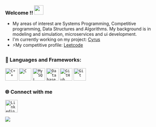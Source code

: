 ### Welcome !! <img src="https://raw.githubusercontent.com/MartinHeinz/MartinHeinz/master/wave.gif" width="30px">

-  My areas of interest are  Systems Programming, Competitive programming, Data Structures and Algorithms. My background is in modeling and simulation, microservices and ui development.
-  I'm currently working on my project: [Cyrus](https://github.com/BreeDurbin/cyrus)
-  ⚡My competitive profile: [Leetcode](https://leetcode.com/BreeDurbin)
 
 ### 🔧 Languages and Frameworks:

<code><img width="40px" src="https://img.icons8.com/color/4x/c-plus-plus-logo.png" title="C++"/></code>
<code><img width="40px" src="https://img.icons8.com/color/3x/c-programming.png" title="C"/></code>
<code><img width="40px" src="https://img.icons8.com/ios/4x/00758f/mysql-logo.png" title="MySQL"/></code>
<code><img width="40px" src="https://img.icons8.com/dusk/64/000000/database-restore.png" title="Database"/></code>
<code><img width="40px" src="https://img.icons8.com/fluent/8x/github.png" title="GitHub"/></code>
<code><img width="40px" src="https://img.icons8.com/color/2x/git.png" title="Git"/></code>

### 🌐 Connect with me 
<code><a href="https://www.linkedin.com/in/BreeDurbin/"><img width="40px" src="https://img.icons8.com/color/8x/000000/linkedin.png" title="Linkedin"/></a></code>

<img src= "https://github-readme-stats-zo1g.vercel.app/api?username=BreeDurbin&theme=blue-green&count_private=true&show_icons=true&include_all_commits=true">
